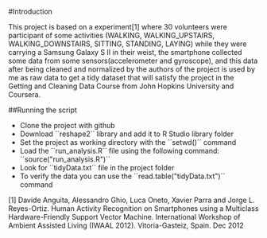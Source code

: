 #Introduction

This project is based on a experiment[1] where 30 volunteers were participant of some activities (WALKING, WALKING_UPSTAIRS, WALKING_DOWNSTAIRS, SITTING, STANDING, LAYING) while they were carrying a Samsung Galaxy S II in their weist, the smartphone collected some data from some sensors(accelerometer and gyroscope), and this data after being cleaned and normalized by the authors of the project is used by me as raw data to get a tidy dataset that will satisfy the project in the Getting and Cleaning Data Course from John Hopkins University and Coursera. 

##Running the script

* Clone the project with github
* Download ´´reshape2´´ library and add it to R Studio library folder
* Set the project as working directory with the ´´setwd()´´ command
* Load the ´´run_analysis.R´´ file using the following command: ´´source("run_analysis.R")´´
* Look for ´´tidyData.txt´´ file in the project folder
* To verify the data you can use the ´´read.table("tidyData.txt")´´ command

[1] Davide Anguita, Alessandro Ghio, Luca Oneto, Xavier Parra and Jorge L. Reyes-Ortiz. Human Activity Recognition on Smartphones using a Multiclass Hardware-Friendly Support Vector Machine. International Workshop of Ambient Assisted Living (IWAAL 2012). Vitoria-Gasteiz, Spain. Dec 2012